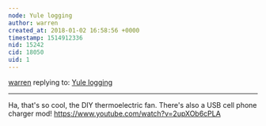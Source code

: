 ```yaml
---
node: Yule logging
author: warren
created_at: 2018-01-02 16:58:56 +0000
timestamp: 1514912336
nid: 15242
cid: 18050
uid: 1
---
```




[warren](../profile/warren) replying to: [Yule logging](../notes/cfastie/11-27-2017/yule-logging)

----
Ha, that's so cool, the DIY thermoelectric fan. There's also a USB cell phone charger mod! https://www.youtube.com/watch?v=2upXOb6cPLA

